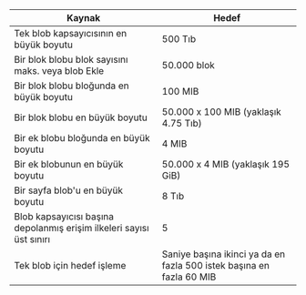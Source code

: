 | Kaynak | Hedef |
|----------|---------------|
| Tek blob kapsayıcısının en büyük boyutu | 500 Tıb |
| Bir blok blobu blok sayısını maks. veya blob Ekle | 50.000 blok |
| Bir blok blobu bloğunda en büyük boyutu | 100 MIB |
| Bir blok blobu en büyük boyutu | 50.000 x 100 MIB (yaklaşık 4.75 Tıb) |
| Bir ek blobu bloğunda en büyük boyutu | 4 MIB |
| Bir ek blobunun en büyük boyutu | 50.000 x 4 MIB (yaklaşık 195 GiB) |
| Bir sayfa blob'u en büyük boyutu | 8 Tıb |
| Blob kapsayıcısı başına depolanmış erişim ilkeleri sayısı üst sınırı | 5 |
| Tek blob için hedef işleme | Saniye başına ikinci ya da en fazla 500 istek başına en fazla 60 MIB |